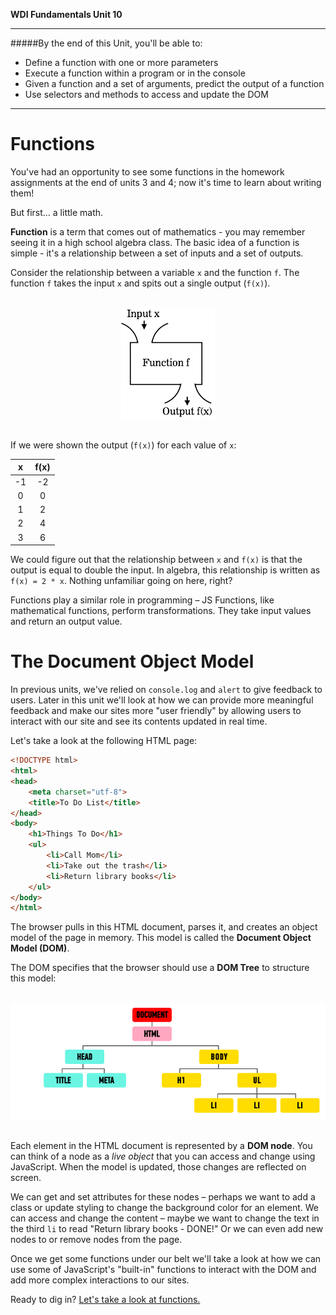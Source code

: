 **WDI Fundamentals Unit 10**

---

#####By the end of this Unit, you'll be able to:
* Define a function with one or more parameters
* Execute a function within a program or in the console
* Given a function and a set of arguments, predict the output of a function
* Use selectors and methods to access and update the DOM

---

# Functions

You've had an opportunity to see some functions in the homework assignments at the end of units 3 and 4; now it's time to learn about writing them!

But first... a little math.

**Function** is a term that comes out of mathematics - you may remember seeing it in a high school algebra class. The basic idea of a function is simple - it's a relationship between a set of inputs and a set of outputs.

Consider the relationship between a variable `x` and the function `f`. The function `f` takes the input `x` and spits out a single output (`f(x)`).

<br>
<center><img src="../assets/chapter5/function.png"></center>
<br>

If we were shown the output (`f(x)`) for each value of `x`:

| x  | f(x) |
|:-: |:-:   |
| -1 | -2   |
| 0  | 0    |
| 1  | 2    |
| 2  | 4    |
| 3  | 6    |

We could figure out that the relationship between `x` and `f(x)` is that the output is equal to double the input.  In algebra, this relationship is written as `f(x) = 2 * x`. Nothing unfamiliar going on here, right?

Functions play a similar role in programming – JS Functions, like mathematical functions, perform transformations. They take input values and return an output value.



# The Document Object Model

In previous units, we've relied on `console.log` and `alert` to give feedback to users. Later in this unit we'll look at how we can provide more meaningful feedback and make our sites more "user friendly" by allowing users to interact with our site and see its contents updated in real time.

Let's take a look at the following HTML page:

```html
<!DOCTYPE html>
<html>
<head>
	<meta charset="utf-8">
	<title>To Do List</title>
</head>
<body>
	<h1>Things To Do</h1>
	<ul>
		<li>Call Mom</li>
		<li>Take out the trash</li>
		<li>Return library books</li>
	</ul>
</body>
</html>
```

The browser pulls in this HTML document, parses it, and creates an object model of the page in memory. This model is called the **Document Object Model (DOM)**.

The DOM specifies that the browser should use a **DOM Tree** to structure this model:

<br>
<center><img src="../assets/elkwebdesign/dom.png"></center>
<br>

Each element in the HTML document is represented by a **DOM node**. You can think of a node as a *live object* that you can access and change using JavaScript. When the model is updated, those changes are reflected on screen.

We can get and set attributes for these nodes – perhaps we want to add a class or update styling to change the background color for an element. We can access and change the content – maybe we want to change the text in the third `li` to read "Return library books - DONE!" Or we can even add new nodes to or remove nodes from the page.

Once we get some functions under our belt we'll take a look at how we can use some of JavaScript's "built-in" functions to interact with the DOM and add more complex interactions to our sites.

Ready to dig in? [Let's take a look at functions.](02_lesson.md)
